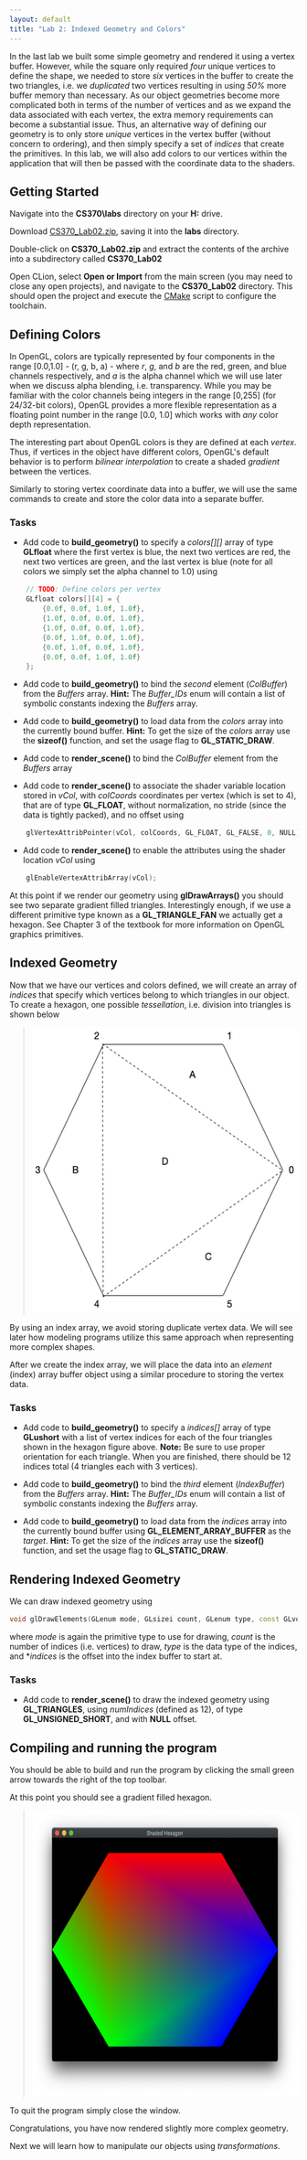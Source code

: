 ```yaml
---
layout: default
title: "Lab 2: Indexed Geometry and Colors"
---
```


In the last lab we built some simple geometry and rendered it using a vertex buffer. However, while the square only required *four* unique vertices to define the shape, we needed to store *six* vertices in the buffer to create the two triangles, i.e. we *duplicated* two vertices resulting in using *50%* more buffer memory than necessary. As our object geometries become more complicated both in terms of the number of vertices and as we expand the data associated with each vertex, the extra memory requirements can become a substantial issue. Thus, an alternative way of defining our geometry is to only store *unique* vertices in the vertex buffer (without concern to ordering), and then simply specify a set of *indices* that create the primitives. In this lab, we will also add colors to our vertices within the application that will then be passed with the coordinate data to the shaders.

## Getting Started

Navigate into the **CS370\labs** directory on your **H:** drive.

Download [CS370\_Lab02.zip](src/CS370_Lab02.zip), saving it into the **labs** directory.

Double-click on **CS370\_Lab02.zip** and extract the contents of the archive into a subdirectory called **CS370\_Lab02**

Open CLion, select **Open or Import** from the main screen (you may need to close any open projects), and navigate to the **CS370\_Lab02** directory. This should open the project and execute the [CMake](https://cmake.org) script to configure the toolchain.

## Defining Colors

In OpenGL, colors are typically represented by four components in the range [0.0,1.0] - (r, g, b, a) - where *r*, *g*, and *b* are the red, green, and blue channels respectively, and *a* is the alpha channel which we will use later when we discuss alpha blending, i.e. transparency. While you may be familiar with the color channels being integers in the range [0,255] (for 24/32-bit colors), OpenGL provides a more flexible representation as a floating point number in the range [0.0, 1.0] which works with *any* color depth representation.

The interesting part about OpenGL colors is they are defined at each *vertex*. Thus, if vertices in the object have different colors, OpenGL's default behavior is to perform *bilinear interpolation* to create a shaded *gradient* between the vertices.

Similarly to storing vertex coordinate data into a buffer, we will use the same commands to create and store the color data into a separate buffer.
 
### Tasks

- Add code to **build\_geometry()** to specify a *colors[][]* array of type **GLfloat** where the first vertex is blue, the next two vertices are red, the next two vertices are green, and the last vertex is blue (note for all colors we simply set the alpha channel to 1.0) using

```cpp
	// TODO: Define colors per vertex
	GLfloat colors[][4] = {
		{0.0f, 0.0f, 1.0f, 1.0f},
		{1.0f, 0.0f, 0.0f, 1.0f},
		{1.0f, 0.0f, 0.0f, 1.0f},
		{0.0f, 1.0f, 0.0f, 1.0f},
		{0.0f, 1.0f, 0.0f, 1.0f},
		{0.0f, 0.0f, 1.0f, 1.0f}
	};
```

- Add code to **build\_geometry()** to bind the *second* element (*ColBuffer*) from the *Buffers* array. **Hint:** The *Buffer\_IDs* enum will contain a list of symbolic constants indexing the *Buffers* array.

- Add code to **build\_geometry()** to load data from the *colors* array into the currently bound buffer. **Hint:** To get the size of the *colors* array use the **sizeof()** function, and set the usage flag to **GL\_STATIC\_DRAW**.

- Add code to **render\_scene()** to bind the *ColBuffer* element from the *Buffers* array

- Add code to **render\_scene()** to associate the shader variable location stored in *vCol*, with *colCoords* coordinates per vertex (which is set to 4), that are of type **GL\_FLOAT**, without normalization, no stride (since the data is tightly packed), and no offset using

```cpp
    glVertexAttribPointer(vCol, colCoords, GL_FLOAT, GL_FALSE, 0, NULL);
```

- Add code to **render\_scene()** to enable the attributes using the shader location *vCol* using

```cpp
    glEnableVertexAttribArray(vCol);
```

At this point if we render our geometry using **glDrawArrays()** you should see two separate gradient filled triangles. Interestingly enough, if we use a different primitive type known as a **GL\_TRIANGLE\_FAN** we actually get a hexagon. See Chapter 3 of the textbook for more information on OpenGL graphics primitives.

## Indexed Geometry

Now that we have our vertices and colors defined, we will create an array of *indices* that specify which vertices belong to which triangles in our object. To create a hexagon, one possible *tessellation*, i.e. division into triangles is shown below

> <img src="images/lab02/Hexagon.png" alt="Hexagon Tessellation" height="500"/>

By using an index array, we avoid storing duplicate vertex data. We will see later how modeling programs utilize this same approach when representing more complex shapes.

After we create the index array, we will place the data into an *element* (index) array buffer object using a similar procedure to storing the vertex data.

### Tasks

- Add code to **build\_geometry()** to specify a *indices[]* array of type **GLushort** with a list of vertex indices for each of the four triangles shown in the hexagon figure above. **Note:** Be sure to use proper orientation for each triangle. When you are finished, there should be 12 indices total (4 triangles each with 3 vertices).

- Add code to **build\_geometry()** to bind the *third* element (*IndexBuffer*) from the *Buffers* array. **Hint:** The *Buffer\_IDs* enum will contain a list of symbolic constants indexing the *Buffers* array.

- Add code to **build\_geometry()** to load data from the *indices* array into the currently bound buffer using **GL\_ELEMENT\_ARRAY\_BUFFER** as the *target*. **Hint:** To get the size of the *indices* array use the **sizeof()** function, and set the usage flag to **GL\_STATIC\_DRAW**.

## Rendering Indexed Geometry

We can draw indexed geometry using 

```cpp
void glDrawElements(GLenum mode, GLsizei count, GLenum type, const GLvoid *indices);
```

where *mode* is again the primitive type to use for drawing, *count* is the number of indices (i.e. vertices) to draw, *type* is the data type of the indices, and \**indices* is the offset into the index buffer to start at.

### Tasks

- Add code to **render\_scene()** to draw the indexed geometry using **GL\_TRIANGLES**, using *numIndices* (defined as 12), of type **GL\_UNSIGNED\_SHORT**, and with **NULL** offset. 

## Compiling and running the program

You should be able to build and run the program by clicking the small green arrow towards the right of the top toolbar.

At this point you should see a gradient filled hexagon.

> <img src="images/lab02/ShadedHexagon.png" alt="Shaded Hexagon Window" height="500"/>

To quit the program simply close the window.

Congratulations, you have now rendered slightly more complex geometry.

Next we will learn how to manipulate our objects using *transformations*.

